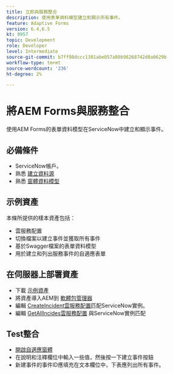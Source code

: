 ```yaml
---
title: 立即與服務整合
description: 使用表單資料模型建立和顯示所有事件。
feature: Adaptive Forms
version: 6.4,6.5
kt: 9957
topic: Development
role: Developer
level: Intermediate
source-git-commit: b7ff98dccc1381abe057a80b96268742d0a0629b
workflow-type: tm+mt
source-wordcount: '236'
ht-degree: 2%

---
```


# 將AEM Forms與服務整合

使用AEM Forms的表單資料模型在ServiceNow中建立和顯示事件。

## 必備條件

* ServiceNow帳戶。
* 熟悉 [建立資料源](https://experienceleague.adobe.com/docs/experience-manager-learn/forms/ic-web-channel-tutorial/parttwo.html)
* 熟悉 [窗體資料模型](https://experienceleague.adobe.com/docs/experience-manager-65/forms/form-data-model/create-form-data-models.html)

## 示例資產

本條所提供的樣本資產包括：
* 雲服務配置
* 切換檔案以建立事件並獲取所有事件
* 基於Swagger檔案的表單資料模型
* 用於建立和列出服務事件的自適應表單

## 在伺服器上部署資產

* 下載 [示例資產](assets/service-now.zip)
* 將資產導入AEM到 [軟體包管理器](http://localhost:4502/crx/packmgr/index.jsp)
* 編輯 [CreateIncident雲服務配置](http://localhost:4502/mnt/overlay/fd/fdm/gui/components/admin/fdmcloudservice/properties.html?item=%2Fconf%2F9957%2Fsettings%2Fcloudconfigs%2Ffdm%2Fcreateincident)匹配ServiceNow實例。
* 編輯 [GetAllIncides雲服務配置](http://localhost:4502/mnt/overlay/fd/fdm/gui/components/admin/fdmcloudservice/properties.html?item=%2Fconf%2F9957%2Fsettings%2Fcloudconfigs%2Ffdm%2Fgetallincidents) 與ServiceNow實例匹配


## Test整合

* [開啟自適應窗體](http://localhost:4502/content/dam/formsanddocuments/create-incident-in-service-now/jcr:content?wcmmode=disabled)
* 在說明和注釋欄位中輸入一些值，然後按一下建立事件按鈕
* 新建事件的事件ID應填充在文本欄位中，下表應列出所有事件。

